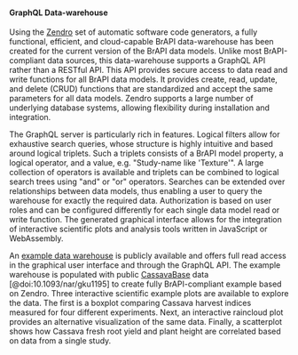 #### GraphQL Data-warehouse

<!-- Asis Hallab -->
Using the [Zendro](https://zendro-dev.github.io) set of automatic software code generators, a fully functional, efficient, and cloud-capable BrAPI data-warehouse has been created for the current version of the BrAPI data models. Unlike most BrAPI-compliant data sources, this data-warehouse supports a GraphQL API rather than a RESTful API. This API provides secure access to data read and write functions for all BrAPI data models. It provides create, read, update, and delete (CRUD) functions that are standardized and accept the same parameters for all data models. Zendro supports a large number of underlying database systems, allowing flexibility during installation and integration.

The GraphQL server is particularly rich in features. Logical filters allow for exhaustive search queries, whose structure is highly intuitive and based around logical triplets. Such a triplets consists of a BrAPI model property, a logical operator, and a value, e.g. "Study-name like 'Texture'". A large collection of operators is available and triplets can be combined to logical search trees using "and" or "or" operators. Searches can be extended over relationships between data models, thus enabling a user to query the warehouse for exactly the required data. Authorization is based on user roles and can be configured differently for each single data model read or write function. The generated graphical interface allows for the integration of interactive scientific plots and analysis tools written in JavaScript or WebAssembly.

<!-- Asis Hallab: To Do: (i) provide the link to an example running data warehouse, and (ii) include and describe example scientific plots. -->

An [example data warehouse](https://brapi-gui.zendro-dev.org) is publicly available and offers full read access in the graphical user interface and through the GraphQL API. The example warehouse is populated with public [CassavaBase](https://www.cassavabase.org/) data [@doi:10.1093/nar/gku1195] to create fully BrAPI-compliant example based on Zendro. Three interactive scientific example plots are available to explore the data. The first is a boxplot comparing Cassava harvest indices measured for four different experiments. Next, an interactive raincloud plot provides an alternative visualization of the same data. Finally, a scatterplot shows how Cassava fresh root yield and plant height are correlated based on data from a single study.
